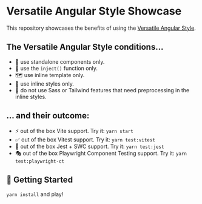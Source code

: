 # Versatile Angular Style Showcase

This repository showcases the benefits of using the [Versatile Angular Style](https://marmicode.io/blog/versatile-angular).

## The Versatile Angular Style conditions...
- 🎒 use standalone components only.
- 💉 use the `inject()` function only.
- 🗺 use inline template only.
- 🎨 use inline styles only.
- 🎨 do not use Sass or Tailwind features that need preprocessing in the inline styles.

## ... and their outcome:
- ⚡️ out of the box Vite support. Try it: `yarn start`
- ✅ out of the box Vitest support. Try it: `yarn test:vitest`
- 🦀 out of the box Jest + SWC support. Try it: `yarn test:jest`
- 🎭 out of the box Playwright Component Testing support. Try it: `yarn test:playwright-ct`

## 🚀 Getting Started
`yarn install` and play!
